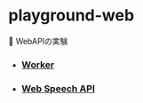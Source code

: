 # playground-web

🧪 WebAPIの実験

- ### [Worker](./worker/index.html)
- ### [Web Speech API](./web-speech-api/index.html)